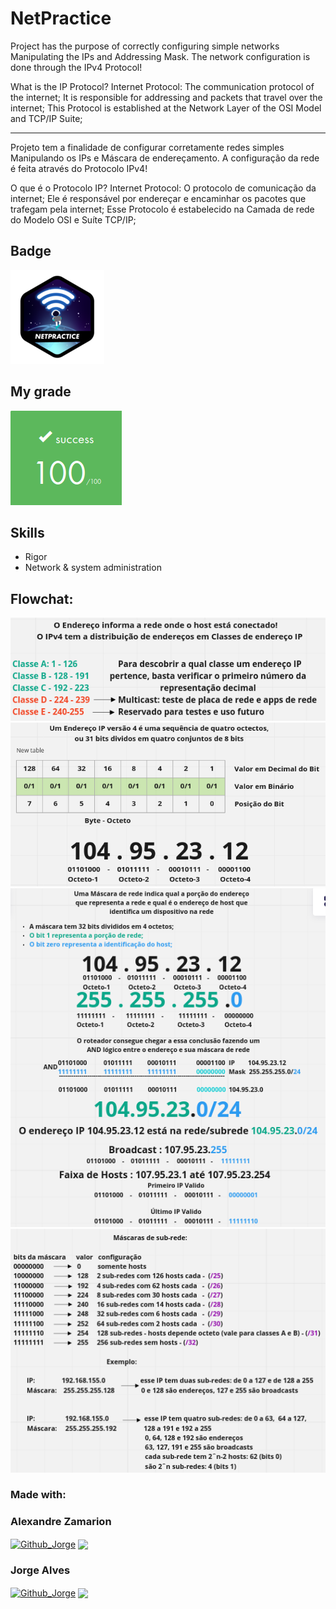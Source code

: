 # NetPractice

Project has the purpose of correctly configuring simple networks Manipulating the IPs and Addressing Mask.
The network configuration is done through the IPv4 Protocol!

What is the IP Protocol?
Internet Protocol: The communication protocol of the internet;
It is responsible for addressing and packets that travel over the internet;
This Protocol is established at the Network Layer of the OSI Model and TCP/IP Suite;<br>

----------------------------------------------------------------------------------------
Projeto tem a finalidade de configurar corretamente redes simples Manipulando os IPs e Máscara de endereçamento.
A configuração da rede é feita através do Protocolo IPv4!

O que é o Protocolo IP?
Internet Protocol: O protocolo de comunicação da internet;
Ele é responsável por endereçar e encaminhar os pacotes que trafegam pela internet;
Esse Protocolo é estabelecido na Camada de rede do Modelo OSI e Suíte TCP/IP;<br>

## Badge
<img src="netpractice.png">

## My grade
<img src="score.png">

## Skills
- Rigor <br>
- Network & system administration 

## Flowchat:
<img src="classesIP.png">
<img src="ipv4.png">
<img src="mask.png">
<img src="subredes.png">

### Made with: <br/>

### Alexandre Zamarion
<div style="display: inline_block">
 <a href="https://github.com/alezamarion" target="_blank"><img align="center" alt="Github_Jorge" height="30" width="30" src="https://cdn-icons-png.flaticon.com/128/1051/1051275.png" target="_blank"></a>
 <a href="https://www.linkedin.com/in/alexandre-zamarion-cepeda-a3766323a/" target="_blank"><img align="center"src="https://img.shields.io/badge/-LinkedIn-%230077B5?style=for-the-badge&logo=linkedin&logoColor=white" target="_blank"></a> 
</div>

### Jorge Alves
<div style="display: inline_block">
 <a href="https://github.com/jorgeedualves/jorgeedualves" target="_blank"><img align="center" alt="Github_Jorge" height="30" width="30" src="https://cdn-icons-png.flaticon.com/128/1051/1051275.png" target="_blank"></a>
 <a href="https://www.linkedin.com/in/jorge-eduardo-alves-094b4331/" target="_blank"><img align="center"src="https://img.shields.io/badge/-LinkedIn-%230077B5?style=for-the-badge&logo=linkedin&logoColor=white" target="_blank"></a> 
</div>
